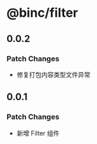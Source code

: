 # @binc/filter

## 0.0.2

### Patch Changes

- 修复打包内容类型文件异常

## 0.0.1

### Patch Changes

- 新增 Filter 组件
